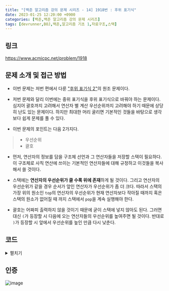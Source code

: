 ```yaml
---
title: "[백준 알고리즘 강의 문제 시리즈 - 14] 1918번 : 후위 표기식"
date: 2023-01-25 12:20:00 +0900
categories: [백준,백준 알고리즘 강의 문제 시리즈]
tags: [devrunner,BOJ,백준,알고리즘 기초 1,자료구조,스택]
---
```


링크
---
<https://www.acmicpc.net/problem/1918>


문제 소개 및 접근 방법
---
* 이번 문제는 저번 편에서 다룬 ["후위 표기식 2"](https://www.acmicpc.net/problem/1935)의 원조 문제이다.

* 저번 문제와 달리 이번에는 중위 표기식을 후위 표기식으로 바꿔야 하는 문제이다.
심지어 괄호까지 고려해서 연산자 별 계산 우선순위까지 고려해야 하기 때문에 상당히 난도 있는 문제이다.
하지만 최대한 머리 굴리면 기본적인 것들을 바탕으로 생각보다 쉽게 문제를 풀 수 있다.

* 이번 문제의 포인트는 다음 2가지다.

> - 우선순위
> - 괄호

* 먼저, 연산자의 정보를 담을 구조체 선언과 그 연산자들을 저장할 스택이 필요하다.
이 구조체로 사칙 연산에 쓰이는 기본적인 연산자들에 대해 규정하고 이것들을 복사해서 쓸 것이다.

* 스택에는 **연산자의 우선순위가 클 수록 위에 존재**하게 될 것이다.
그리고 연산자의 우선순위가 같을 경우 순서가 앞인 연산자가 우선순위가 좀 더 크다.
따라서 스택의 가장 위의 원소인 `top`의 연산자의 우선순위가 현재 연산자보다 작아질 때까지 혹은 스택의 원소가 없어질 때 까지 스택에서 `pop`을 계속 실행해야 한다.

* 괄호는 어짜피 출력하지 않을 것이기 때문에 굳이 스택에 넣지 않아도 된다.
그러면 대신 `(`가 등장할 시 다음에 오는 연산자들의 우선순위를 높여주면 될 것이다.
반대로 `)`가 등장할 시 앞에서 우선순위를 높인 만큼 다시 낮춘다.

코드
---
<details>
<summary>펼치기</summary>
<div markdown="1">

```cpp
#include <bits/stdc++.h>
using namespace std;

struct Operator
{
    char ch;   // 연산자 문자
    int order; // 연산자의 우선순위
};

// 기본 연산자들의 원형
Operator base[4] = { {'+', 0},
                     {'-', 0},
                     {'*', 1},
                     {'/', 1} };

// 연산자들을 저장할 스택
stack<Operator> stk;

int main()
{
    ios_base::sync_with_stdio(false);
    cin.tie(NULL);
    cout.tie(NULL);

    // 입력받을 문자열
    string str;

    /*
    괄호 있을 시 괄호 안의 연산자들의
    우선순위를 올려주기 위한 변수
    */
    int bracket = 0;

    cin >> str;

    for (char i : str)
    {
        // 피연산자는 바로 출력
        if (i >= 'A' && i <= 'Z')
        {
            cout << i;
        }
        // 연산자의 경우
        else
        {
            Operator tmp;

            switch (i)
            {
            case '+':
                tmp = base[0];
                break;

            case '-':
                tmp = base[1];
                break;

            case '*':
                tmp = base[2];
                break;

            case '/':
                tmp = base[3];
                break;

            // 괄호는 스택에 넣지 않는다.
            case '(':
                bracket += 5;
                continue;

            case ')':
                bracket -= 5;
                continue;
            }

            // 연산자가 괄호 안에 있으면 우선순위가 올라간다
            tmp.order += bracket;

            /*
            현재 연산자의 우선순위가
            스택의 가장 위에 있는 연산자(top)보다 커질 때까지
            또는 스택의 원소가 없어질 때까지
            top을 출력하고 pop 실행
            */
            while (!stk.empty() && stk.top().order >= tmp.order)
            {
                cout << stk.top().ch;
                stk.pop();
            }

            // 스택에 연산자 push
            stk.push(tmp);
        }
    }

    // 문자열 다 읽었을 경우 스택에 남은 연산자 모두 출력
    while (!stk.empty())
    {
        cout << stk.top().ch;
        stk.pop();
    }

    return 0;
}
```

</div>
</details>

인증
---
![image](https://user-images.githubusercontent.com/87963766/214774211-69a3a984-7796-4d81-b47a-ec789df65e89.png)

